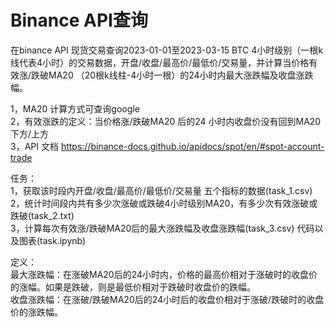 # Binance API查询
 在binance API 现货交易查询2023-01-01至2023-03-15 BTC 4小时级别（一根k线代表4小时）的交易数据，开盘/收盘/最高价/最低价/交易量，并计算当价格有效涨/跌破MA20 （20根k线柱-4小时一根）的24小时内最大涨跌幅及收盘涨跌幅。

1，MA20 计算方式可查询google  
2，有效涨跌的定义：当价格涨/跌破MA20 后的24 小时内收盘价没有回到MA20 下方/上方  
3，API 文档 https://binance-docs.github.io/apidocs/spot/en/#spot-account-trade  

任务：  
1，获取该时段内开盘/收盘/最高价/最低价/交易量 五个指标的数据(task_1.csv)  
2，统计时间段内共有多少次涨破或跌破4小时级别MA20，有多少次有效涨破或跌破(task_2.txt)  
3，计算每次有效涨/跌破MA20后的最大涨跌幅及收盘涨跌幅(task_3.csv)
代码以及图表(task.ipynb)  

定义：  
最大涨跌幅：在涨破MA20后的24小时内，价格的最高价相对于涨破时的收盘价的涨幅。如果是跌破，则是最低价相对于跌破时收盘价的跌幅。  
收盘涨跌幅：在涨破/跌破MA20后的24小时后的收盘价相对于涨破/跌破时的收盘价的涨跌幅。
